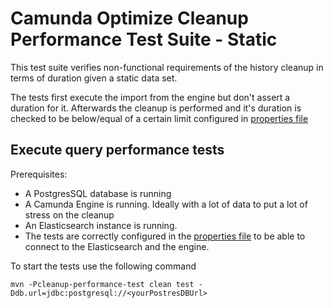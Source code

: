 # Camunda Optimize Cleanup Performance Test Suite - Static

This test suite verifies non-functional requirements of the history
cleanup in terms of duration given a static data set.

The tests first execute the import from the engine but don't assert a duration for it.
Afterwards the cleanup is performed and it's duration is checked
to be below/equal of a certain limit configured in [properties file](./src/test/resources/static-cleanup-test.properties)

## Execute query performance tests

Prerequisites:
* A PostgresSQL database is running
* A Camunda Engine is running. Ideally with a lot of data to put
a lot of stress on the cleanup
* An Elasticsearch instance is running.
* The tests are correctly configured in the [properties file](./src/test/resources/static-cleanup-test.properties)
to be able to connect to the Elasticsearch and the engine.

To start the tests use the following command

```
mvn -Pcleanup-performance-test clean test -Ddb.url=jdbc:postgresql://<yourPostresDBUrl>
```